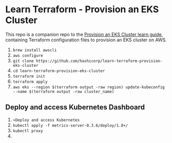 # Learn Terraform - Provision an EKS Cluster

This repo is a companion repo to the [Provision an EKS Cluster learn guide](https://learn.hashicorp.com/terraform/kubernetes/provision-eks-cluster), containing
Terraform configuration files to provision an EKS cluster on AWS.

 1. `brew install awscli`
 2. `aws configure`
 3. `git clone https://github.com/hashicorp/learn-terraform-provision-eks-cluster`
 4. `cd learn-terraform-provision-eks-cluster`
 5. `terraform init`
 6. `terraform apply`
 7. `aws eks --region $(terraform output -raw region) update-kubeconfig --name $(terraform output -raw cluster_name)`

## Deploy and access Kubernetes Dashboard

1. `»Deploy and access Kubernetes `
2. `kubectl apply -f metrics-server-0.3.6/deploy/1.8+/`
3. `kubectl proxy`
4. 

